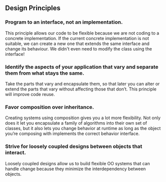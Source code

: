 Design Principles
---

### Program to an interface, not an implementation.
This principle allows our code to be flexible because we are not coding to a concrete implementation.
If the current concrete implementation is not suitable, we can create a new one that extends the same interface and change its behaviour.
We didn't even need to modify the class using the interface!

### Identify the aspects of your application that vary and separate them from what stays the same.
Take the parts that vary and encapsulate them, so that later you can alter or extend the parts that vary without affecting those that don’t.
This principle will improve code reuse.

### Favor composition over inheritance.
Creating systems using composition gives you a lot more flexibility. 
Not only does it let you encapsulate a family of algorithms into their own set of classes, but it also lets you change behavior at runtime as long as the object you’re composing with implements the correct behavior interface.

### Strive for loosely coupled designs between objects that interact.
Loosely coupled designs allow us to build flexible OO systems that can handle change because they minimize the interdependency between objects.
